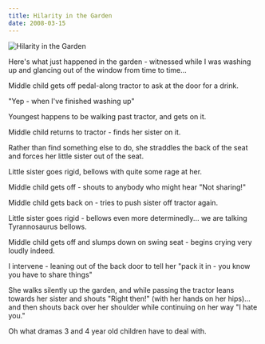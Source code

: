 ```yaml
---
title: Hilarity in the Garden
date: 2008-03-15
---
```


![Hilarity in the Garden](https://source.unsplash.com/4v9Kk01mEbY/1600x900)

Here's what just happened in the garden - witnessed while I was washing up and glancing out of the window from time to time...

Middle child gets off pedal-along tractor to ask at the door for a drink.

"Yep - when I've finished washing up"

Youngest happens to be walking past tractor, and gets on it.

Middle child returns to tractor - finds her sister on it.

Rather than find something else to do, she straddles the back of the seat and forces her little sister out of the seat.

Little sister goes rigid, bellows with quite some rage at her.

Middle child gets off - shouts to anybody who might hear "Not sharing!"

Middle child gets back on - tries to push sister off tractor again.

Little sister goes rigid - bellows even more determinedly... we are talking Tyrannosaurus bellows.

Middle child gets off and slumps down on swing seat - begins crying very loudly indeed.

I intervene - leaning out of the back door to tell her "pack it in - you know you have to share things"

She walks silently up the garden, and while passing the tractor leans towards her sister and shouts "Right then!" (with her hands on her hips)... and then shouts back over her shoulder while continuing on her way "I hate you."

Oh what dramas 3 and 4 year old children have to deal with.
